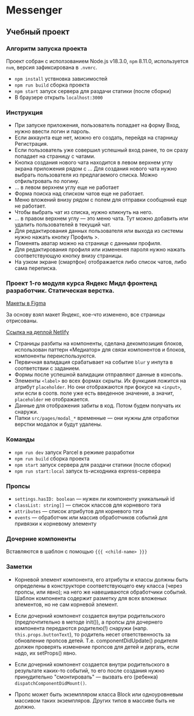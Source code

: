 # Messenger

## Учебный проект

### Алгоритм запуска проекта

Проект собран с исползованием Node.js v18.3.0, `npm` 8.11.0, используется `nvm`, версия зафиксирована в `.nvmrc`.

- `npm install` уствновка зависимостей
- `npm run build` сборка проекта
- `npm start` запуск сервера для раздачи статики (после сборки)
- В браузере открыть `localhost:3000`

### Инструкция

- При запуске приложения, пользователь попадает на форму Вход, нужно ввести логин и пароль.
- Если аккаунта еще нет, можно его создать, перейдя на старницу Регистрация.
- Если пользователь уже совершил успешный вход ранее, то он сразу попадает на страницу с чатами.
- Кнопка создания нового чата находится в левом верхнем углу экрана приложения рядом с ... Для создания нового чата нужно выбрать пользователя из предлагаемого списка. Можно отфильтровать по логину.
- ... в левом верхнем углу еще не работает
- Форма поиска над списком чатов еще не работает.
- Меню вложений внизу рядом с полем для отправки сообщений еще не работает.
- Чтобы выбрать чат из списка, нужно кликнуть на него.
- ... в правом верхнем углу — это меню чата. Тут можно добавить или удалить пользователей в текущий чат.
- Для редактирования данных пользователя или выхода из системы нужно нажать кнопку Профиль >.
- Поменять аватар можно на странице с данными профиля.
- Для редактирования профиля или измененея пароля нужно нажать соответствующую кнопку внизу страницы.
- На узком экране (смартфон) отображается либо список чатов, либо сама переписка.

### Проект 1-го модуля курса Яндекс Мидл фронтенд разработчик. Статическая верстка.

[Макеты в Figma](https://www.figma.com/file/H1M5wxaCathUPea8BhefaD/Messenger-proto?node-id=0%3A1)

За основу взял макет Яндекс, кое-что изменено, все страницы отрисованы.

[Ссылка на деплой Netlify](https://luminous-douhua-0dab3c.netlify.app/)

- Страницы разбиты на компоненты, сделана декомпозиция блоков, использован паттерн «Медиатор» для связи компонентов и блоков, компоненты переиспользуются.
- Первичная валидация срабатывает на событие `blur` у инпута в соответствии с заданием.
- Формы после успешной валидации отправляют данные в консоль.
- Элементы `<label>` во всех формах скрыты. Их функциия ложится на атрибут `placeholder`. Но они отображаются при фокусе на `<input>`, или если в соотв. поле уже есть введенное значение, а значит, `placeholder` не отображается.
- Данные для отображения забиты в код. Потом будем получать их снаружи.
- Папки `src/pages/modal_*` временные — они нужны для отработки верстки модалок и будут удалены.

### Команды

- `npm run dev` запуск Parcel в режиме разработки
- `npm run build` сборка проекта
- `npm start` запуск сервера для раздачи статики (после сборки)
- `npm run start:local` запуск ts-исходника express-сервера

### Пропсы

- `settings.hasID: boolean` — нужен ли компоненту уникальный id
- `classList: string[]` — список классов для корневого тэга
- `attributes` — список атрибутов для корневого тэга
- `events` — обработчик или массив обработчиков событий для привязки к корневому элементу

### Дочерние компоненты

Вставляются в шаблон с помощью `{{{ <child-name> }}}`

### Заметки

- Корневой элемент компонента, его атрибуты и классы должны быть определены в конструкторе соответствующего ему класса (через пропсы, или явно); на него же навешиваются обработчики событий. Шаблон компонента содержит разметку для всех вложеных элементов, но не сам корневой элемент.

- Если дочерний компонент создается внутри родительского (предпочтительно в методе init()), а пропсы для дочернего компонента передаются родителю(!) снаружи (напр. `this.props.buttonText`), то родитель несет ответственность за обновление пропсов детей. Т.е. componentDidUpdate() родителя должен проверять изменение пропсов для детей и дергать, если надо, их setProps() явно.

- Если дочерний компонент создается внутри родительского в результате каких-то событий, то его после создания нужно принудительно "смонтировать" — вызвать его (ребенка) `dispatchComponentDidMount()`.

- Пропс может быть экземпляром класса Block или одноуровневым массивом таких экземпляров. Других типов в массиве быть не должно.
